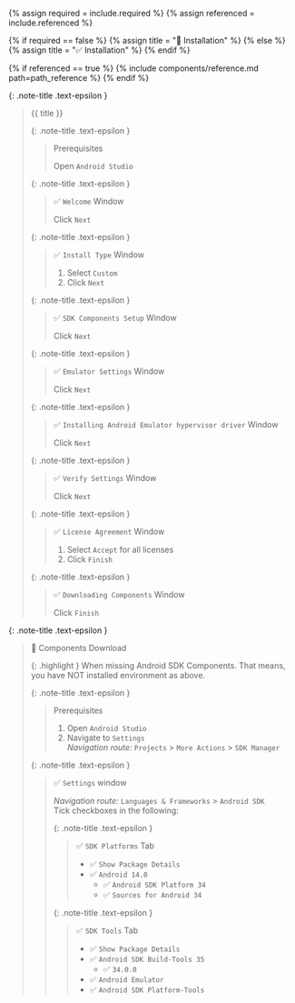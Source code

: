 <!-- LOCATION -->
<!-- _includes/components/android-studio/ -->

<!-- INCLUDE -->
<!-- components/android-studio/environment.md -->

<!-- VARIABLES -->
<!-- required:      [true, false], default to true -->
<!-- referenced:    [true, false], default to false -->


<!-- READ VARIABLES -->
{% assign required   = include.required %}
{% assign referenced = include.referenced %}


<!-- DECIDE TO DISPLAY THE NECESSITY OF THE INSTALLATION -->
{% if required == false %}
    {% assign title = "🔲 Installation" %}
{% else %}
    {% assign title = "✅ Installation" %}
{% endif %}


<!-- DECIDE TO DISPLAY THE LINK OF THIS COMPONENT -->
{% if referenced == true %}
{% include components/reference.md path=path_reference %}
{% endif %}


<!-- MAIN CONTENT -->

{: .note-title .text-epsilon }
> {{ title }}
> 
> {: .note-title .text-epsilon }
>> Prerequisites
>>
>> Open `Android Studio`
>
> {: .note-title .text-epsilon }
>> ✅ `Welcome` Window
>>
>> Click `Next`
>
> {: .note-title .text-epsilon }
>> ✅ `Install Type` Window
>>
>> 1. Select `Custom`
>> 2. Click `Next`
>
> {: .note-title .text-epsilon }
>> ✅ `SDK Components Setup` Window
>>
>> Click `Next`
>
> {: .note-title .text-epsilon }
>> ✅ `Emulator Settings` Window
>>
>> Click `Next`
>
>{: .note-title .text-epsilon }
>> ✅ `Installing Android Emulator hypervisor driver` Window
>>
>> Click `Next`
>
> {: .note-title .text-epsilon }
>> ✅ `Verify Settings` Window
>>
>> Click `Next`
>
> {: .note-title .text-epsilon }
>> ✅ `License Agreement` Window
>>
>> 1. Select `Accept` for all licenses
>> 2. Click `Finish`
>
> {: .note-title .text-epsilon }
>> ✅ `Downloading Components` Window
>>
>> Click `Finish`

<!-- COMPONENTS DOWNLOAD -->

{: .note-title .text-epsilon }
> 🔲 Components Download
>
> {: .highlight }
> When missing Android SDK Components. That means, you have NOT installed environment as above.
>
> {: .note-title .text-epsilon }
>> Prerequisites
>>
>> 1. Open `Android Studio`
>> 2. Navigate to `Settings`<br>
>> _Navigation route:_ `Projects` > `More Actions` > `SDK Manager`
>
> {: .note-title .text-epsilon }
>> ✅ `Settings` window
>>
>> _Navigation route:_ `Languages & Frameworks` > `Android SDK`<br>
>> Tick checkboxes in the following:
>>
>> {: .note-title .text-epsilon }
>>> ✅ `SDK Platforms` Tab
>>>
>>> - ✅ `Show Package Details`
>>> - ✅ `Android 14.0`
>>>   - ✅ `Android SDK Platform 34`
>>>   - ✅ `Sources for Android 34`
>>
>> {: .note-title .text-epsilon }
>>> ✅ `SDK Tools` Tab
>>>
>>> - ✅ `Show Package Details`
>>> - ✅ `Android SDK Build-Tools 35`
>>>   - ✅ `34.0.0`
>>> - ✅ `Android Emulator`
>>> - ✅ `Android SDK Platform-Tools`
